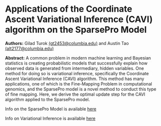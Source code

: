 # Applications of the Coordinate Ascent Variational Inference (CAVI) algorithm on the SparsePro Model

**Authors:** Gilad Turok [(gt2453@columbia.edu)](mailto:gt2453@columbia.edu) and Austin Tao [(alt2177@columbia.edu)](mailto:alt2177@columbia.edu)

**Abstract:** A common problem in modern machine learning and Bayesian statistics is creating probabilistic models that successfully explain how observed data is generated from intermediary, hidden variables. One method for doing so is variational inference, specifically the Coordinate Ascent Variational Inference (CAVI) algorithm. This method has many applications, one of which is the Fine-Mapping Problem in computational genomics, and the SparsePro model is a novel method to conduct this type of fine mapping. Here, we derive the optimal update step for the CAVI algorithm applied to the SparsePro model.

Info on the SparsePro Model is available [here](https://www.biorxiv.org/content/10.1101/2021.10.04.463133v2)

Info on Variational Inference is available [here](https://arxiv.org/abs/1601.00670)
